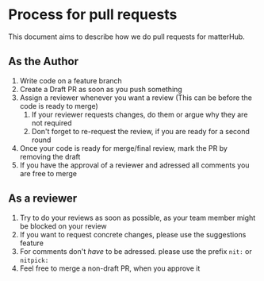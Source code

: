 # Process for pull requests

This document aims to describe how we do pull requests for matterHub.

## As the Author

1. Write code on a feature branch
2. Create a Draft PR as soon as you push something
3. Assign a reviewer whenever you want a review (This can be before the code is ready to merge)
    1. If your reviewer requests changes, do them or argue why they are not required
    2. Don't forget to re-request the review, if you are ready for a second round
4. Once your code is ready for merge/final review, mark the PR by removing the draft
5. If you have the approval of a reviewer and adressed all comments you are free to merge

## As a reviewer

1. Try to do your reviews as soon as possible, as your team member might be blocked on your review
2. If you want to request concrete changes, please use the suggestions feature
3. For comments don't _have_ to be adressed. please use the prefix `nit:` or `nitpick:`
4. Feel free to merge a non-draft PR, when you approve it
